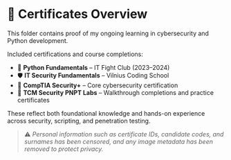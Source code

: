 # 📄 Certificates Overview

This folder contains proof of my ongoing learning in cybersecurity and Python development.

Included certifications and course completions:

- 🐍 **Python Fundamentals** – IT Fight Club (2023–2024)  
- 🛡️ **IT Security Fundamentals** – Vilnius Coding School  
- 🔐 **CompTIA Security+** – Core cybersecurity certification  
- 🧭 **TCM Security PNPT Labs** – Walkthrough completions and practice certificates  

These reflect both foundational knowledge and hands-on experience across security, scripting, and penetration testing.

> ⚠️ *Personal information such as certificate IDs, candidate codes, and surnames has been censored, and any image metadata has been removed to protect privacy.*
